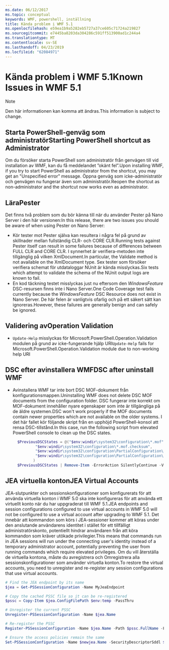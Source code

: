 ```yaml
---
ms.date: 06/12/2017
ms.topic: conceptual
keywords: WMF, powershell, inställning
title: Kända problem i WMF 5.1
ms.openlocfilehash: e59ea1b9a5282eb5727a37ce605c71724a219827
ms.sourcegitcommit: e7445ba8203da304286c591ff513900ad1c244a4
ms.translationtype: MT
ms.contentlocale: sv-SE
ms.lasthandoff: 04/23/2019
ms.locfileid: "62084971"
---
```

# <a name="known-issues-in-wmf-51"></a><span data-ttu-id="a6bf5-103">Kända problem i WMF 5.1</span><span class="sxs-lookup"><span data-stu-id="a6bf5-103">Known Issues in WMF 5.1</span></span>

> [!Note]
> <span data-ttu-id="a6bf5-104">Den här informationen kan komma att ändras.</span><span class="sxs-lookup"><span data-stu-id="a6bf5-104">This information is subject to change.</span></span>

## <a name="starting-powershell-shortcut-as-administrator"></a><span data-ttu-id="a6bf5-105">Starta PowerShell-genväg som administratör</span><span class="sxs-lookup"><span data-stu-id="a6bf5-105">Starting PowerShell shortcut as Administrator</span></span>

<span data-ttu-id="a6bf5-106">Om du försöker starta PowerShell som administratör från genvägen till vid installation av WMF, kan du få meddelandet ”okänt fel”.</span><span class="sxs-lookup"><span data-stu-id="a6bf5-106">Upon installing WMF, if you try to start PowerShell as administrator from the shortcut, you may get an "Unspecified error" message.</span></span>
<span data-ttu-id="a6bf5-107">Öppna genväg som icke-administratör och genvägen nu fungerar även som administratör.</span><span class="sxs-lookup"><span data-stu-id="a6bf5-107">Reopen the shortcut as non-administrator and the shortcut now works even as administrator.</span></span>

## <a name="pester"></a><span data-ttu-id="a6bf5-108">Lära</span><span class="sxs-lookup"><span data-stu-id="a6bf5-108">Pester</span></span>

<span data-ttu-id="a6bf5-109">Det finns två problem som du bör känna till när du använder Pester på Nano Server i den här versionen:</span><span class="sxs-lookup"><span data-stu-id="a6bf5-109">In this release, there are two issues you should be aware of when using Pester on Nano Server:</span></span>

- <span data-ttu-id="a6bf5-110">Kör tester mot Pester själva kan resultera i några fel på grund av skillnader mellan fullständig CLR- och CORE CLR.</span><span class="sxs-lookup"><span data-stu-id="a6bf5-110">Running tests against Pester itself can result in some failures because of differences between FULL CLR and CORE CLR.</span></span> <span data-ttu-id="a6bf5-111">I synnerhet är verifiera-metoden inte tillgänglig på vilken XmlDocument.</span><span class="sxs-lookup"><span data-stu-id="a6bf5-111">In particular, the Validate method is not available on the XmlDocument type.</span></span> <span data-ttu-id="a6bf5-112">Sex tester som försöker verifiera schemat för utdataloggar NUnit är kända misslyckas.</span><span class="sxs-lookup"><span data-stu-id="a6bf5-112">Six tests which attempt to validate the schema of the NUnit output logs are known to fail.</span></span>
- <span data-ttu-id="a6bf5-113">En kod täckning testet misslyckas just nu eftersom den *WindowsFeature* DSC-resursen finns inte i Nano Server.</span><span class="sxs-lookup"><span data-stu-id="a6bf5-113">One Code Coverage test fails currently because the *WindowsFeature* DSC Resource does not exist in Nano Server.</span></span> <span data-ttu-id="a6bf5-114">De här felen är vanligtvis ofarlig och på ett säkert sätt kan ignoreras.</span><span class="sxs-lookup"><span data-stu-id="a6bf5-114">However, these failures are generally benign and can safely be ignored.</span></span>

## <a name="operation-validation"></a><span data-ttu-id="a6bf5-115">Validering av</span><span class="sxs-lookup"><span data-stu-id="a6bf5-115">Operation Validation</span></span>

- <span data-ttu-id="a6bf5-116">`Update-Help` misslyckas för Microsoft.PowerShell.Operation.Validation modulen på grund av icke-fungerande hjälp URI</span><span class="sxs-lookup"><span data-stu-id="a6bf5-116">`Update-Help` fails for Microsoft.PowerShell.Operation.Validation module due to non-working help URI</span></span>

## <a name="dsc-after-uninstall-wmf"></a><span data-ttu-id="a6bf5-117">DSC efter avinstallera WMF</span><span class="sxs-lookup"><span data-stu-id="a6bf5-117">DSC after uninstall WMF</span></span>

- <span data-ttu-id="a6bf5-118">Avinstallera WMF tar inte bort DSC MOF-dokument från konfigurationsmappen.</span><span class="sxs-lookup"><span data-stu-id="a6bf5-118">Uninstalling WMF does not delete DSC MOF documents from the configuration folder.</span></span> <span data-ttu-id="a6bf5-119">DSC fungerar inte korrekt om MOF-dokument innehåller nyare egenskaper som inte är tillgängliga på de äldre systemen.</span><span class="sxs-lookup"><span data-stu-id="a6bf5-119">DSC won't work properly if the MOF documents contain newer properties which are not available on the older systems.</span></span> <span data-ttu-id="a6bf5-120">I det här fallet kör följande skript från en upphöjd PowerShell-konsol att rensa DSC-tillstånd.</span><span class="sxs-lookup"><span data-stu-id="a6bf5-120">In this case, run the following script from elevated PowerShell console to clean up the DSC states.</span></span>

  ```powershell
    $PreviousDSCStates = @("$env:windir\system32\configuration\*.mof",
            "$env:windir\system32\configuration\*.mof.checksum",
            "$env:windir\system32\configuration\PartialConfiguration\*.mof",
            "$env:windir\system32\configuration\PartialConfiguration\*.mof.checksum"
           )
    $PreviousDSCStates | Remove-Item -ErrorAction SilentlyContinue -Verbose
  ```

## <a name="jea-virtual-accounts"></a><span data-ttu-id="a6bf5-121">JEA virtuella konton</span><span class="sxs-lookup"><span data-stu-id="a6bf5-121">JEA Virtual Accounts</span></span>

<span data-ttu-id="a6bf5-122">JEA-slutpunkter och sessionskonfigurationer som konfigurerats för att använda virtuella konton i WMF 5.0 ska inte konfigureras för att använda ett virtuellt konto när du har uppgraderat till WMF 5.1.</span><span class="sxs-lookup"><span data-stu-id="a6bf5-122">JEA endpoints and session configurations configured to use virtual accounts in WMF 5.0 will not be configured to use a virtual account after upgrading to WMF 5.1.</span></span>
<span data-ttu-id="a6bf5-123">Det innebär att kommandon som körs i JEA-sessioner kommer att köras under den anslutande användarens identitet i stället för ett tillfälligt administratörskonto, potentiellt hindrar användaren från att köra kommandon som kräver utökade privilegier.</span><span class="sxs-lookup"><span data-stu-id="a6bf5-123">This means that commands run in JEA sessions will run under the connecting user's identity instead of a temporary administrator account, potentially preventing the user from running commands which require elevated privileges.</span></span>
<span data-ttu-id="a6bf5-124">Om du vill återställa de virtuella kontona, måste du avregistrera och Omregistrera alla sessionskonfigurationer som använder virtuella konton.</span><span class="sxs-lookup"><span data-stu-id="a6bf5-124">To restore the virtual accounts, you need to unregister and re-register any session configurations that use virtual accounts.</span></span>

```powershell
# Find the JEA endpoint by its name
$jea = Get-PSSessionConfiguration -Name MyJeaEndpoint

# Copy the cached PSSC file so it can be re-registered
$pssc = Copy-Item $jea.ConfigFilePath $env:temp -PassThru

# Unregister the current PSSC
Unregister-PSSessionConfiguration -Name $jea.Name

# Re-register the PSSC
Register-PSSessionConfiguration -Name $jea.Name -Path $pssc.FullName -Force

# Ensure the access policies remain the same
Set-PSSessionConfiguration -Name $newjea.Name -SecurityDescriptorSddl $jea.SecurityDescriptorSddl
```